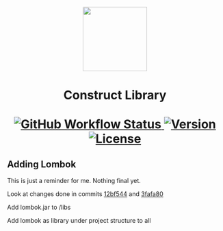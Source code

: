 <p align="center"><img id="logo" src="https://i.imgur.com/999HLpk.png" width="150"/></p>
<h1 align="center">Construct Library<br>
  <br>
  <a href="https://github.com/psyGamer/Construct-Library/actions"><img alt="GitHub Workflow Status" src="https://img.shields.io/github/workflow/status/psygamer/construct-library/Compile%20Code?style=for-the-badge">
  <a href="https://github.com/psyGamer/Construct-Library/releases"><img alt="Version" src="https://img.shields.io/github/v/release/psyGamer/Construct-Library?label=Release&style=for-the-badge"></a>
  <a href="https://github.com/psyGamer/Construct-Library/blob/dev/lib/LICENSE"><img alt="License" src="https://img.shields.io/badge/LICENSE-MIT-orange?style=for-the-badge"></a>
</h1>

## Adding Lombok

This is just a reminder for me. Nothing final yet.

Look at changes done in commits [12bf544](https://github.com/psyGamer/Anvil/commit/3fafa809e13a01722b56f562c7f69f95b7f171f4)
and [3fafa80](https://github.com/psyGamer/Anvil/commit/12bf5444a6a0d784cad79ef4161985006bb4c828)

Add lombok.jar to <project-root>/libs

Add lombok as library under project structure to all
